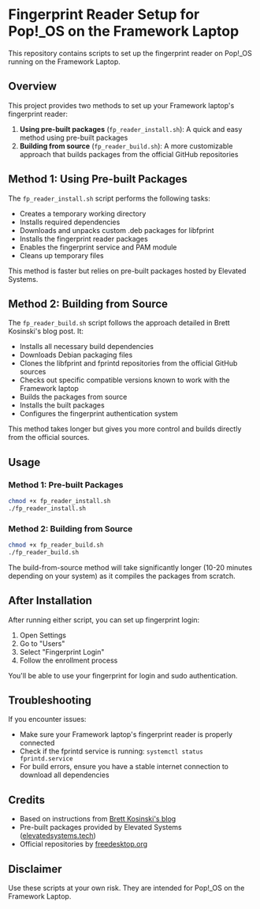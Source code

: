 # Fingerprint Reader Setup for Pop!_OS on the Framework Laptop

This repository contains scripts to set up the fingerprint reader on Pop!_OS running on the Framework Laptop.

## Overview

This project provides two methods to set up your Framework laptop's fingerprint reader:

1. **Using pre-built packages** (`fp_reader_install.sh`): A quick and easy method using pre-built packages
2. **Building from source** (`fp_reader_build.sh`): A more customizable approach that builds packages from the official GitHub repositories

## Method 1: Using Pre-built Packages

The `fp_reader_install.sh` script performs the following tasks:

- Creates a temporary working directory
- Installs required dependencies
- Downloads and unpacks custom .deb packages for libfprint
- Installs the fingerprint reader packages
- Enables the fingerprint service and PAM module
- Cleans up temporary files

This method is faster but relies on pre-built packages hosted by Elevated Systems.

## Method 2: Building from Source

The `fp_reader_build.sh` script follows the approach detailed in Brett Kosinski's blog post. It:

- Installs all necessary build dependencies
- Downloads Debian packaging files
- Clones the libfprint and fprintd repositories from the official GitHub sources
- Checks out specific compatible versions known to work with the Framework laptop
- Builds the packages from source
- Installs the built packages
- Configures the fingerprint authentication system

This method takes longer but gives you more control and builds directly from the official sources.

## Usage

### Method 1: Pre-built Packages

```bash
chmod +x fp_reader_install.sh
./fp_reader_install.sh
```

### Method 2: Building from Source

```bash
chmod +x fp_reader_build.sh
./fp_reader_build.sh
```

The build-from-source method will take significantly longer (10-20 minutes depending on your system) as it compiles the packages from scratch.

## After Installation

After running either script, you can set up fingerprint login:

1. Open Settings
2. Go to "Users"
3. Select "Fingerprint Login"
4. Follow the enrollment process

You'll be able to use your fingerprint for login and sudo authentication.

## Troubleshooting

If you encounter issues:

- Make sure your Framework laptop's fingerprint reader is properly connected
- Check if the fprintd service is running: `systemctl status fprintd.service`
- For build errors, ensure you have a stable internet connection to download all dependencies

## Credits

- Based on instructions from [Brett Kosinski's blog](https://b-ark.ca/2021/09/06/debian-on-framework.html)
- Pre-built packages provided by Elevated Systems ([elevatedsystems.tech](http://elevatedsystems.tech))
- Official repositories by [freedesktop.org](https://github.com/freedesktop/)

## Disclaimer

Use these scripts at your own risk. They are intended for Pop!_OS on the Framework Laptop. 
